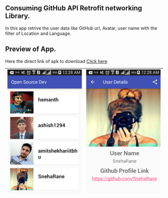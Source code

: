## Consuming GitHub API Retrofit networking Library.

 In this app retrive the user data like GitHub url, Avatar, user name with the filter of Location and Language. 

## Preview of App.

Here the direct link of apk to download  [Click here](https://github.com/jsroyal/OpenSourceUser/releases/download/v1.1/app-debug.apk)

| ![](img/1.png) | ![](img/2.png) |
|----------------|----------------|
